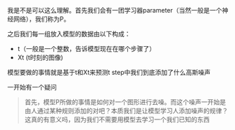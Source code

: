 我是不是可以这么理解。首先我们会有一团学习器parameter（当然一般是一个神经网络），我们称为P。 

 之后我们每一组放入模型的数据由以下构成： 

+ t（一般是一个整数，告诉模型现在在哪个步骤了）
+ Xt (t时刻的图像) 

 模型要做的事情就是基于t和Xt来预测t step中我们到底添加了什么高斯噪声





一开始有一个疑问

> 首先，模型P所做的事情是如何对一个图形进行去噪。而这个噪声一开始是由人通过某种规则添加的对吧？本质我们是让模型学习人添加噪声的规律？这真的有意义吗，因为我们不需要用模型去学习一个我们已知的东西